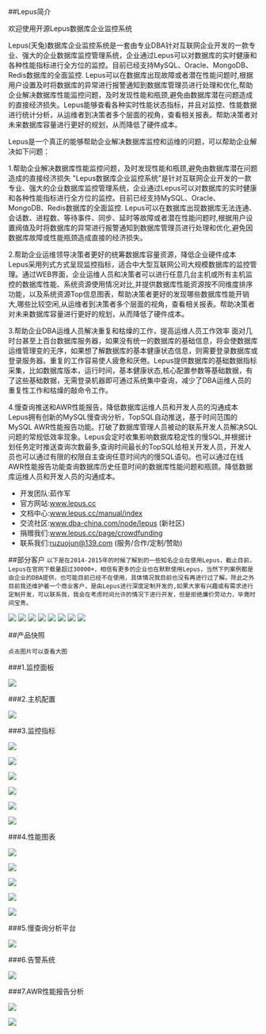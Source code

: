 ##Lepus简介

欢迎使用开源Lepus数据库企业监控系统

Lepus(天兔)数据库企业监控系统是一套由专业DBA针对互联网企业开发的一款专业、强大的企业数据库监控管理系统，企业通过Lepus可以对数据库的实时健康和各种性能指标进行全方位的监控。目前已经支持MySQL、Oracle、MongoDB、Redis数据库的全面监控. Lepus可以在数据库出现故障或者潜在性能问题时,根据用户设置及时将数据库的异常进行报警通知到数据库管理员进行处理和优化,帮助企业解决数据库性能监控问题，及时发现性能和瓶颈,避免由数据库潜在问题造成的直接经济损失。Lepus能够查看各种实时性能状态指标，并且对监控、性能数据进行统计分析，从运维者到决策者多个层面的视角，查看相关报表。帮助决策者对未来数据库容量进行更好的规划，从而降低了硬件成本。

Lepus是一个真正的能够帮助企业解决数据库监控和运维的问题，可以帮助企业解决如下问题：

1.帮助企业解决数据库性能监控问题，及时发现性能和瓶颈,避免由数据库潜在问题造成的直接经济损失
 "Lepus数据库企业监控系统"是针对互联网企业开发的一款专业、强大的企业数据库监控管理系统，企业通过Lepus可以对数据库的实时健康和各种性能指标进行全方位的监控。目前已经支持MySQL、Oracle、MongoDB、Redis数据库的全面监控. Lepus可以在数据库出现数据库无法连通、会话数、进程数、等待事件、同步、延时等故障或者潜在性能问题时,根据用户设置阀值及时将数据库的异常进行报警通知到数据库管理员进行处理和优化,避免因数据库故障或性能瓶颈造成直接的经济损失。

2.帮助企业运维领导决策者更好的统筹数据库容量资源，降低企业硬件成本
Lepus采用列式方式呈现监控指标，适合中大型互联网公司大规模数据库的监控管理。通过WEB界面，企业运维人员和决策者可以进行任意几台主机或所有主机监控的数据库性能、系统资源使用情况对比,并提供数据库性能资源按不同维度排序功能，以及系统资源Top信息图表，帮助决策者更好的发现哪些数据库性能开销大,哪些比较空闲,从运维者到决策者多个层面的视角，查看相关报表。帮助决策者对未来数据库容量进行更好的规划，从而降低了硬件成本。

3.帮助企业DBA运维人员解决重复和枯燥的工作，提高运维人员工作效率
面对几时台甚至上百台数据库服务器，如果没有统一的数据库的基础信息，将会使数据库运维管理变的无序，如果想了解数据库的基本健康状态信息，则需要登录数据库或登录服务器。重复的工作容易使人疲惫和厌倦。Lepus提供数据库的基础数据指标采集，比如数据库版本，运行时间，基本健康状态,核心配置参数等基础数据，有了这些基础数据，无需登录机器即可通过系统集中查询，减少了DBA运维人员的重复性工作和枯燥的敲命令工作。

4.慢查询推送和AWR性能报告，降低数据库运维人员和开发人员的沟通成本
Lepus拥有创新的MySQL慢查询分析，TopSQL自动推送，基于时间范围的MySQL AWR性能报告功能。打破了数据库管理人员被动的联系开发人员解决SQL问题的常规低效率现象。Lepus会定时收集影响数据库稳定性的慢SQL,并根据计划任务定时推送查询次数最多,查询时间最长的TopSQL给相关开发人员，开发人员也可以通过有限的权限自主查询任意时间内的慢SQL语句。也可以通过在线AWR性能报告功能查询数据库历史任意时间的数据库性能问题和瓶颈。降低数据库运维人员和开发人员的沟通成本。


- 开发团队:茹作军
- 官方网站:www.lepus.cc
- 文档中心:www.lepus.cc/manual/index
- 交流社区:www.dba-china.com/node/lepus (新社区)
- 捐赠我们:www.lepus.cc/page/crowdfunding
- 联系我们:ruzuojun@139.com (服务/合作/定制/赞助)


##部分客户
`以下是在2014-2015年的时候了解到的一些知名企业在使用Lepus，截止目前，Lepus在官网下载量超过30000+，相信有更多的企业也在默默使用Lepus，当然下列案例都是由企业的DBA提供，也可能目前已经不在使用，具体情况我目前也没有再进行过了解。除此之外目前我还维护着一个商业客户，是由Lepus进行深度定制开发的,如果大家有兴趣或有需求进行定制开发，可以联系我，我会在考虑时间允许的情况下进行开发，但是拒绝廉价劳动力，毕竟时间宝贵。`

![](http://www.lepus.cc/themes/default/styles/images/cases_logo/letv.jpg)
![](http://www.lepus.cc/themes/default/styles/images/cases_logo/pinganfang.jpg)
![](http://www.lepus.cc/themes/default/styles/images/cases_logo/feiniu.jpg)
![](http://www.lepus.cc/themes/default/styles/images/cases_logo/ly.jpg)
![](http://www.lepus.cc/themes/default/styles/images/cases_logo/mtime.jpg)
![](http://www.lepus.cc/themes/default/styles/images/cases_logo/mazhan.jpg)
![](http://www.lepus.cc/themes/default/styles/images/cases_logo/365fanyi.jpg)
![](http://www.lepus.cc/themes/default/styles/images/cases_logo/phpok.jpg)

##产品快照

`点击图片可以查看大图`

###1.监控面板

![](http://www.lepus.cc/themes/default/styles/images/product/lepus_dashboard.jpg)

###2.主机配置

![](http://www.lepus.cc/themes/default/styles/images/product/lepus_mysql_config.jpg)

###3.监控指标

![](http://www.lepus.cc/themes/default/styles/images/product/lepus_mysql_index.jpg)

![](http://www.lepus.cc/themes/default/styles/images/product/lepus_mysql_repl.jpg)

![](http://www.lepus.cc/themes/default/styles/images/product/lepus_mysql_innodb.jpg)

![](http://www.lepus.cc/themes/default/styles/images/product/lepus_mongo_index.jpg)

![](http://www.lepus.cc/themes/default/styles/images/product/lepus_mongo_index.jpg)

![](http://www.lepus.cc/themes/default/styles/images/product/lepus_mongo_indexes.jpg)

###4.性能图表

![](http://www.lepus.cc/themes/default/styles/images/product/lepus_mysql_chart.jpg)

![](http://www.lepus.cc/themes/default/styles/images/product/lepus_mysql_chart2.jpg)

![](http://www.lepus.cc/themes/default/styles/images/product/lepus_mysql_chart3.jpg)

![](http://www.lepus.cc/themes/default/styles/images/product/lepus_oracle_chart1.jpg)

![](http://www.lepus.cc/themes/default/styles/images/product/lepus_oracle_chart2.jpg)

###5.慢查询分析平台

![](http://www.lepus.cc/themes/default/styles/images/product/lepus_mysql_slowquery.jpg)

###6.告警系统

![](http://www.lepus.cc/themes/default/styles/images/product/lepus_alarm.jpg)

###7.AWR性能报告分析

![](http://www.lepus.cc/themes/default/styles/images/product/lepus_mysql_awr.jpg)

![](http://www.lepus.cc/themes/default/styles/images/product/lepus_mysql_awr2.jpg)


